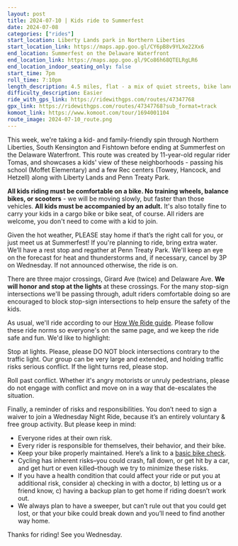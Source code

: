 ```yaml
---
layout: post
title: 2024-07-10 | Kids ride to Summerfest
date: 2024-07-08
categories: ["rides"]
start_location: Liberty Lands park in Northern Liberties
start_location_link: https://maps.app.goo.gl/CY6pB8v9YLXe22Xx6
end_location: Summerfest on the Delaware Waterfront
end_location_link: https://maps.app.goo.gl/9Co86h68QTELRgLR6
end_location_indoor_seating_only: false
start_time: 7pm
roll_time: 7:10pm
length_description: 4.5 miles, flat - a mix of quiet streets, bike lanes, and the Delaware River Trail
difficulty_description: Easier
ride_with_gps_link: https://ridewithgps.com/routes/47347768
gpx_link: https://ridewithgps.com/routes/47347768?sub_format=track
komoot_link: https://www.komoot.com/tour/1694001104
route_image: 2024-07-10_route.png
---
```


This week, we're taking a kid- and family-friendly spin through Northern Liberties, South Kensington and Fishtown before ending at Summerfest on the Delaware Waterfront. This route was created by 11-year-old regular rider Tomas, and showcases a kids' view of these neighborhoods - passing his school (Moffet Elementary) and a few Rec centers (Towey, Hancock, and Hetzell) along with Liberty Lands and Penn Treaty Park.

**All kids riding must be comfortable on a bike. No training wheels, balance bikes, or scooters** - we will be moving slowly, but faster than those vehicles. **All kids must be accompanied by an adult.** It's also totally fine to carry your kids in a cargo bike or bike seat, of course. All riders are welcome, you don't need to come with a kid to join.

Given the hot weather, PLEASE stay home if that’s the right call for you, or just meet us at Summerfest! If you're planning to ride, bring extra water. We’ll have a rest stop and regather at Penn Treaty Park. We'll keep an eye on the forecast for heat and thunderstorms and, if necessary, cancel by 3P on Wednesday. If not announced otherwise, the ride is on.

There are three major crossings, Girard Ave (twice) and Delaware Ave. **We will honor and stop at the lights** at these crossings. For the many stop-sign intersections we'll be passing through, adult riders comfortable doing so are encouraged to block stop-sign intersections to help ensure the safety of the kids.

As usual, we'll ride according to our [How We Ride guide](/how-we-ride). Please follow these ride norms so everyone's on the same page, and we keep the ride safe and fun. We'd like to highlight:

Stop at lights. Please, please DO NOT block intersections contrary to the traffic light. Our group can be very large and extended, and holding traffic risks serious conflict. If the light turns red, please stop.

Roll past conflict. Whether it's angry motorists or unruly pedestrians, please do not engage with conflict and move on in a way that de-escalates the situation.

Finally, a reminder of risks and responsibilities. You don’t need to sign a waiver to join a Wednesday Night Ride, because it’s an entirely voluntary & free group activity. But please keep in mind:

* Everyone rides at their own risk.
* Every rider is responsible for themselves, their behavior, and their bike.
* Keep your bike properly maintained. Here’s a link to a [basic bike check](https://bikepgh.org/2017/03/09/bike-video-abc-quick-check/).
* Cycling has inherent risks–you could crash, fall down, or get hit by a car, and get hurt or even killed–though we try to minimize these risks.
* If you have a health condition that could affect your ride or put you at additional risk, consider a) checking in with a doctor, b) letting us or a friend know, c) having a backup plan to get home if riding doesn’t work out.
* We always plan to have a sweeper, but can’t rule out that you could get lost, or that your bike could break down and you’ll need to find another way home.

Thanks for riding! See you Wednesday.
